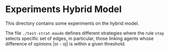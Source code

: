 # Experiments Hybrid  Model

This directory contains some experiments on the hybrid model. 

The file `./test-strat.maude` defines different strategies where the rule
`step` selects specific set of edges, in particular,
those linking agents whose difference of opinions |oi - oj| is within a given
threshold. 
